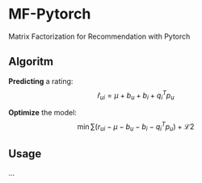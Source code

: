 # MF-Pytorch
Matrix Factorization for Recommendation with Pytorch

## Algoritm

**Predicting** a rating:
$$ \hat r_{ui} = \mu + b_u + b_i + q_i^Tp_u$$


**Optimize** the model:
$$ \min \sum (r_{ui} - \mu - b_u - b_i - q_i^Tp_u) + \mathcal{L2}$$

## Usage

...
